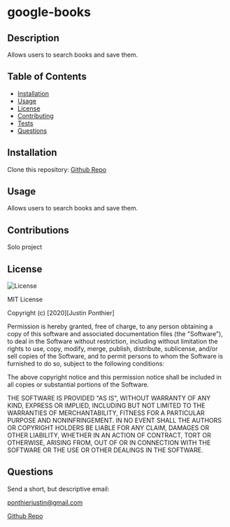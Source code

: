 # google-books

## Description

Allows users to search books and save them.

## Table of Contents

- [Installation](#installation)
- [Usage](#usage)
- [License](#license)
- [Contributing](#contributing)
- [Tests](#tests)
- [Questions](#questions)

## Installation

Clone this repository: [Github Repo](https://github.com/ponthierjustin/google-books)

## Usage


Allows users to search books and save them.

## Contributions

Solo project

## License

![License](https://img.shields.io/badge/License-MIT-black.svg)
  
MIT License

Copyright (c) [2020][Justin Ponthier]
  
Permission is hereby granted, free of charge, to any person obtaining a copy of this software and associated documentation files (the "Software"), to deal in the Software without restriction, including without limitation the rights to use, copy, modify, merge, publish, distribute, sublicense, and/or sell copies of the Software, and to permit persons to whom the Software is furnished to do so, subject to the following conditions:
  
The above copyright notice and this permission notice shall be included in all copies or substantial portions of the Software.
  
THE SOFTWARE IS PROVIDED "AS IS", WITHOUT WARRANTY OF ANY KIND, EXPRESS OR IMPLIED, INCLUDING BUT NOT LIMITED TO THE WARRANTIES OF MERCHANTABILITY, FITNESS FOR A PARTICULAR PURPOSE AND NONINFRINGEMENT. IN NO EVENT SHALL THE AUTHORS OR COPYRIGHT HOLDERS BE LIABLE FOR ANY CLAIM, DAMAGES OR OTHER LIABILITY, WHETHER IN AN ACTION OF CONTRACT, TORT OR OTHERWISE, ARISING FROM, OUT OF OR IN CONNECTION WITH THE SOFTWARE OR THE USE OR OTHER DEALINGS IN THE SOFTWARE.

## Questions

Send a short, but descriptive email:

ponthierjustin@gmail.com

[Github Repo](https://github.com/ponthierjustin)